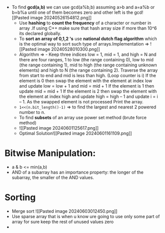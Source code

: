 - To find **gcd(a,b)** we can use gcd(a%b,b) assuming a>b and a=a%b or b=b%a until one of them becomes zero and other left is the gcd![[Pasted image 20240526154812.png]]
  - Use **hashing** to **count the frequency** of a character or number in array .If using C++ make sure that hash array size if more than 10^6 its declared globally.
  - To **sort an array of 0,1,2 's** use **national dutch flag algorithm** which is the optimal way to sort such type of arrays.Implementation =>  ![[Pasted image 20240528010300.png]]
  - Algorithm => - Keep three indices low = 1, mid = 1, and high = N and there are four ranges, 1 to low (the range containing 0), low to mid (the range containing 1), mid to high (the range containing unknown elements) and high to N (the range containing 2).
  Traverse the array from start to end and mid is less than high. (Loop counter is i)
  If the element is 0 then swap the element with the element at index low and update low = low + 1 and mid = mid + 1
  If the element is 1 then update mid = mid + 1
  If the element is 2 then swap the element with the element at index high and update high = high – 1 and update i = i – 1. As the swapped element is not processed
  Print the array.
  - `1<<(n.bit_length()-1)` => to find the largest and nearest 2 powered number to n.
  - To find **subsets** of an array use power set method (brute force method)
  - ![[Pasted image 20240601125617.png]] 
  - Optimal Solution![[Pasted image 20240601161109.png]]
# Bitwise Manipulation:
  - a & b <= min(a,b)
  - AND of a subarray has an importance property: the longer of the subarray, the smaller of the AND values.
# Sorting 
- Merge sort ![[Pasted image 20240603012450.png]]
- Use sparse array that is when u know ure going to use only some part of array for sure keep the rest of unused values zero
- 